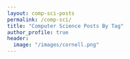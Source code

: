 ```yaml
---
layout: comp-sci-posts
permalink: /comp-sci/
title: "Computer Science Posts By Tag"
author_profile: true
header:
  image: "/images/cornell.png"
---
```

